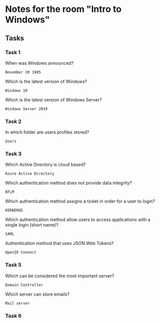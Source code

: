 # Notes for the room "Intro to Windows"

## Tasks 

### Task 1

When was Windows announced?

```
November 20 1985
```

Which is the latest version of Windows?

```
Windows 10
```

Which is the latest version of Windows Server?

```
Windows Server 2019
```

### Task 2

In which folder are users profiles stored?

```
Users
```

### Task 3

Which Active Directory is cloud based?

```
Azure Active Directory
```

Which authentication method does not provide data integrity?

```
NTLM
```

Which authentication method assigns a ticket in order for a user to login?

```
KERBEROS
```

Which authentication method allow users to access applications with a single login (short name)?

```
SAML
```

Authentication method that uses JSON Web Tokens?

```
OpenID Connect
```

### Task 5

Which can be considered the most important server?

```
Domain Controller
```

Which server can store emails?

```
Mail server
```

### Task 6

